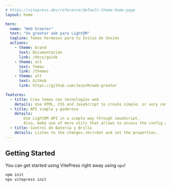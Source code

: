 ```yaml
---
# https://vitepress.dev/reference/default-theme-home-page
layout: home

hero:
  name: "Web Greeter"
  text: "Un greeter web para LightDM"
  tagline: Temas hermosos para tu Inicio de Sesión
  actions:
    - theme: brand
      text: Documentación
      link: /docs/guide
    - theme: alt
      text: Temas
      link: /themes
    - theme: alt
      text: GitHub
      link: https://github.com/JezerM/web-greeter

features:
  - title: Crea temas con tecnologías web
    details: Use HTML, CSS and JavaScript to create simple, or very complex, themes, which should work seamlessly between all of our greeters.
  - title: API simple y poderosa
    details:
        Use LightDM API in a simple way through JavaScript.
        Also, make use of more utils that allows to access the config and filesystem while being secure.
  - title: Control de Batería y Brillo
    details: Listen to the changes.<br/>Get and set the properties.
---
```


## Getting Started

You can get started using VitePress right away using `npx`!

```sh
npm init
npx vitepress init
```

